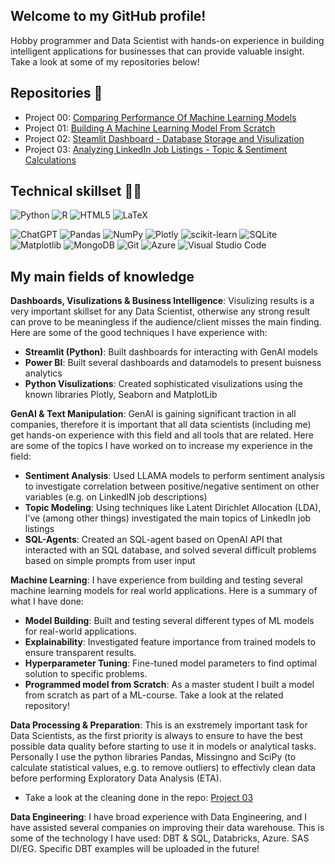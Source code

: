 ## Welcome to my GitHub profile! 
Hobby programmer and Data Scientist with hands-on experience in building intelligent applications for businesses that can provide valuable insight. Take a look at some of my repositories below!

## Repositories 📂
- Project 00: [Comparing Performance Of Machine Learning Models](https://github.com/Er-F/00_Machine-Learning_Model-Comparison) 
- Project 01: [Building A Machine Learning Model From Scratch](https://github.com/Er-F/01_Building-Machine-Learning-Model-From-Scratch)
- Project 02: [Steamlit Dashboard - Database Storage and Visulization](https://github.com/Er-F/01_Project_GenAI)
- Project 03: [Analyzing LinkedIn Job Listings - Topic & Sentiment Calculations](https://github.com/Er-F/02_Project_Analysis)

## Technical skillset 🧑‍💻
![Python](https://img.shields.io/badge/python-3670A0?style=for-the-badge&logo=python&logoColor=ffdd54)
![R](https://img.shields.io/badge/r-%23276DC3.svg?style=for-the-badge&logo=r&logoColor=white)
![HTML5](https://img.shields.io/badge/html5-%23E34F26.svg?style=for-the-badge&logo=html5&logoColor=white)
![LaTeX](https://img.shields.io/badge/latex-%23008080.svg?style=for-the-badge&logo=latex&logoColor=white)

![ChatGPT](https://img.shields.io/badge/chatGPT-74aa9c?style=for-the-badge&logo=openai&logoColor=white)
![Pandas](https://img.shields.io/badge/pandas-%23150458.svg?style=for-the-badge&logo=pandas&logoColor=white)
![NumPy](https://img.shields.io/badge/numpy-%23013243.svg?style=for-the-badge&logo=numpy&logoColor=white)
![Plotly](https://img.shields.io/badge/Plotly-%233F4F75.svg?style=for-the-badge&logo=plotly&logoColor=white)
![scikit-learn](https://img.shields.io/badge/scikit--learn-%23F7931E.svg?style=for-the-badge&logo=scikit-learn&logoColor=white)
![SQLite](https://img.shields.io/badge/sqlite-%2307405e.svg?style=for-the-badge&logo=sqlite&logoColor=white)
![Matplotlib](https://img.shields.io/badge/Matplotlib-%23ffffff.svg?style=for-the-badge&logo=Matplotlib&logoColor=black)
![MongoDB](https://img.shields.io/badge/MongoDB-%234ea94b.svg?style=for-the-badge&logo=mongodb&logoColor=white)
![Git](https://img.shields.io/badge/git-%23F05033.svg?style=for-the-badge&logo=git&logoColor=white)
![Azure](https://img.shields.io/badge/azure-%230072C6.svg?style=for-the-badge&logo=microsoftazure&logoColor=white)
![Visual Studio Code](https://img.shields.io/badge/Visual%20Studio%20Code-0078d7.svg?style=for-the-badge&logo=visual-studio-code&logoColor=white")


## My main fields of knowledge   
  
**Dashboards, Visulizations & Business Intelligence**: Visulizing results is a very important skillset for any Data Scientist, otherwise any strong result can prove to be meaningless if the audience/client misses the main finding. Here are some of the good techniques I have experience with: 
- **Streamlit (Python)**: Built dashboards for interacting with GenAI models 
- **Power BI**: Built several dashboards and datamodels to present buisness analytics 
- **Python Visulizations**: Created sophisticated visulizations using the known libraries Plotly, Seaborn and MatplotLib 

**GenAI & Text Manipulation**: GenAI is gaining significant traction in all companies, therefore it is important that all data scientists (including me) get hands-on experience with this field and all tools that are related. Here are some of the topics I have worked on to increase my experience in the field: 
- **Sentiment Analysis**: Used LLAMA models to perform sentiment analysis to investigate correlation between positive/negative sentiment on other variables (e.g. on LinkedIN job descriptions)
- **Topic Modeling**: Using techniques like Latent Dirichlet Allocation (LDA), I’ve (among other things) investigated the main topics of LinkedIn job listings
- **SQL-Agents**: Created an SQL-agent based on OpenAI API that interacted with an SQL database, and solved several difficult problems based on simple prompts from user input 
  
**Machine Learning**: I have experience from building and testing several machine learning models for real world applications. Here is a summary of what I have done: 
- **Model Building**: Built and testing several different types of ML models for real-world applications.
- **Explainability**: Investigated feature importance from trained models to ensure transparent results.
- **Hyperparameter Tuning**: Fine-tuned model parameters to find optimal solution to specific problems.
- **Programmed model from Scratch**: As a master student I built a model from scratch as part of a ML-course. Take a look at the related repository!
  
**Data Processing & Preparation**: This is an exstremely important task for Data Scientists, as the first priority is always to ensure to have the best possible data quality before starting to use it in models or analytical tasks. Personally I use the python libraries Pandas, Missingno and SciPy (to calculate statistical values, e.g. to remove outliers) to effectivly clean data before performing Exploratory Data Analysis (ETA). 
- Take a look at the cleaning done in the repo: [Project 03](https://github.com/Er-F/02_Project_Analysis)

**Data Engineering**: I have broad experience with Data Engineering, and I have assisted several companies on improving their data warehouse. This is some of the technology I have used: DBT & SQL, Databricks, Azure. SAS DI/EG. Specific DBT examples will be uploaded in the future!
  
<!--- (Un Comment When You have projects to showcase 
<> ## 🚀 Other Projects
<> In addition to my GitHub repositories, I've worked on several other projects:
-->


